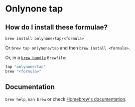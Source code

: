 # Onlynone tap

## How do I install these formulae?

`brew install onlynone/tap/<formula>`

Or `brew tap onlynone/tap` and then `brew install <formula>`.

Or, in a [`brew bundle`](https://github.com/Homebrew/homebrew-bundle) `Brewfile`:

```ruby
tap "onlynone/tap"
brew "<formula>"
```

## Documentation

`brew help`, `man brew` or check [Homebrew's documentation](https://docs.brew.sh).
